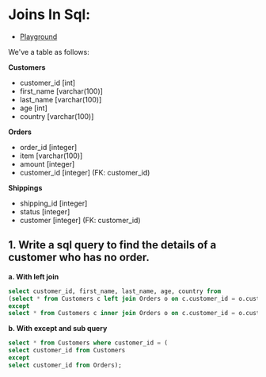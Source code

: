 # Joins In Sql:

- [Playground](https://www.programiz.com/sql/online-compiler/)

We've a table as follows:

**Customers**
- customer_id [int]
- first_name [varchar(100)]
- last_name [varchar(100)]
- age [int]
- country [varchar(100)]

**Orders**
- order_id [integer]
- item [varchar(100)]
- amount [integer]
- customer_id [integer] (FK: customer_id)

**Shippings**
- shipping_id [integer]
- status [integer]
- customer [integer] (FK: customer_id)


## 1. Write a sql query to find the details of a customer who has no order.

**a. With left join**
```sql
select customer_id, first_name, last_name, age, country from
(select * from Customers c left join Orders o on c.customer_id = o.customer_id
except
select * from Customers c inner join Orders o on c.customer_id = o.customer_id);
```
**b. With except and sub query**
```sql
select * from Customers where customer_id = (
select customer_id from Customers
except
select customer_id from Orders);
```



